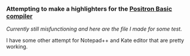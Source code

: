 ### Attempting to make a highlighters for the [Positron Basic compiler](https://protoncompiler.com/)
_Currently still misfunctioning and here are the file I made for some test._

I have some other attempt for Notepad++ and Kate editor that are pretty
working.
